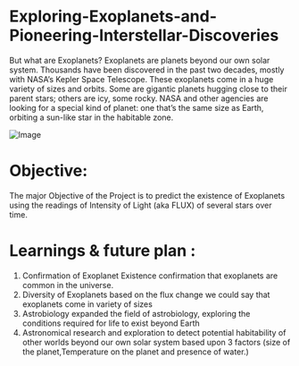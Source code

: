 # Exploring-Exoplanets-and-Pioneering-Interstellar-Discoveries

But what are Exoplanets?
Exoplanets are planets beyond our own solar system. Thousands have been discovered in the past two decades, mostly with NASA’s Kepler Space Telescope. These exoplanets come in a huge 
variety of sizes and orbits. Some are gigantic planets hugging close to their parent stars; others are icy, some rocky. NASA and other agencies are looking for a special kind of 
planet: one that’s the same size as Earth, orbiting a sun-like star in the habitable zone.

![Image](https://github.com/Rishavup/Exploring-Exoplanets-and-Pioneering-Interstellar-Discoveries/assets/148663016/d33a6235-28c0-4796-9507-5bc0ecbf6120)


# Objective:
The major Objective of the Project is to predict the existence of Exoplanets using the readings of Intensity of Light (aka FLUX) of several stars over time.

# Learnings & future plan :

1) Confirmation of Exoplanet Existence confirmation that exoplanets are common in the universe.
2) Diversity of Exoplanets based on the flux change we could say that exoplanets come in variety of sizes
3) Astrobiology expanded the field of astrobiology, exploring the conditions required for life to exist beyond Earth
4) Astronomical research and exploration to detect potential habitability of other worlds beyond our own solar system based upon 3 factors (size of the planet,Temperature on the planet
and presence of water.)
